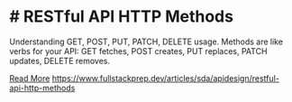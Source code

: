 # # RESTful API HTTP Methods

Understanding GET, POST, PUT, PATCH, DELETE usage. Methods are like verbs for your API: GET fetches, POST creates, PUT replaces, PATCH updates, DELETE removes.

[Read More](https://www.fullstackprep.dev/articles/sda/apidesign/restful-api-http-methods) https://www.fullstackprep.dev/articles/sda/apidesign/restful-api-http-methods